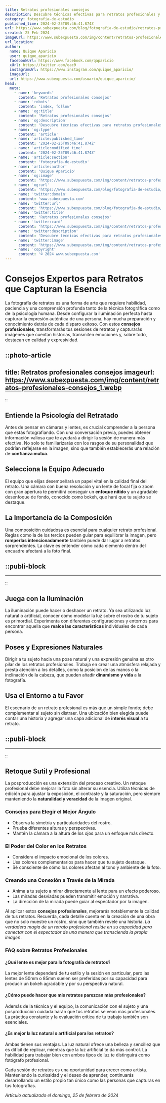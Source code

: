```yaml
---
title: Retratos profesionales consejos
description: Descubre técnicas efectivas para retratos profesionales y eleva la calidad de tus fotos. Consejos prácticos de expertos a tu alcance.
category: fotografia-de-estudio
published_time: 2024-02-25T09:46:41.874Z
url: https://www.subexpuesta.com/blog/fotografia-de-estudio/retratos-profesionales-consejos
created: 25 Feb 2024
imageUrl: https://www.subexpuesta.com/img/content/retratos-profesionales-consejos_1.webp
url_location:
author:
  name: Quique Aparicio
  user: quique_aparicio
  facebookUrl: https://www.facebook.com/qaparicio
  xUrl: https://twitter.com/eac9
  instagramUrl: https://www.instagram.com/quique_aparicio/
  imageUrl: 
  url: https://www.subexpuesta.com/usuario/quique_aparicio/
head:
  meta:
    - name: 'keywords'
      content: 'Retratos profesionales consejos'
    - name: 'robots'
      content: 'index, follow'
    - name: 'og:title'
      content: 'Retratos profesionales consejos'
    - name: 'og:description'
      content: 'Descubre técnicas efectivas para retratos profesionales y eleva la calidad de tus fotos. Consejos prácticos de expertos a tu alcance.'
    - name: 'og:type'
      content: 'article'
    - name: 'article:published_time'
      content: '2024-02-25T09:46:41.874Z'
    - name: 'article:modified_time'
      content: '2024-02-25T09:46:41.874Z'
    - name: 'article:section'
      content: 'fotografia-de-estudio'
    - name: 'article:author'
      content: 'Quique Aparicio'
    - name: 'og:image'
      content: 'https://www.subexpuesta.com/img/content/retratos-profesionales-consejos_1.webp'
    - name: 'og:url'
      content: 'https://www.subexpuesta.com/blog/fotografia-de-estudio/retratos-profesionales-consejos'
    - name: 'twitter:domain'
      content: 'www.subexpuesta.com'
    - name: 'twitter:url'
      content: 'https://www.subexpuesta.com/blog/fotografia-de-estudio/retratos-profesionales-consejos'
    - name: 'twitter:title'
      content: 'Retratos profesionales consejos'
    - name: 'twitter:card'
      content: 'https://www.subexpuesta.com/img/content/retratos-profesionales-consejos_1.webp'
    - name: 'twitter:description'
      content: 'Descubre técnicas efectivas para retratos profesionales y eleva la calidad de tus fotos. Consejos prácticos de expertos a tu alcance.'
    - name: 'twitter:image'
      content: 'https://www.subexpuesta.com/img/content/retratos-profesionales-consejos_1.webp'
    - name: 'copyright'
      content: '© 2024 www.subexpuesta.com'
---
```

# Consejos Expertos para Retratos que Capturan la Esencia

La fotografía de retratos es una forma de arte que requiere habilidad, paciencia y una comprensión profunda tanto de la técnica fotográfica como de la psicología humana. Desde configurar la iluminación perfecta hasta capturar la expresión auténtica de una persona, hay mucha preparación y conocimiento detrás de cada disparo exitoso. Con estos **consejos profesionales**, transformarás tus sesiones de retratos y capturarás imágenes que cuentan historias, transmiten emociones y, sobre todo, destacan en calidad y expresividad.


::photo-article
---
title: Retratos profesionales consejos
imageurl: https://www.subexpuesta.com/img/content/retratos-profesionales-consejos_1.webp
---
::


## Entiende la Psicología del Retratado

Antes de pensar en cámaras y lentes, es crucial comprender a la persona que estás fotografiando. Con una conversación previa, puedes obtener información valiosa que te ayudará a dirigir la sesión de manera más efectiva. No solo te familiarizarás con los rasgos de su personalidad que podrían reflejarse en la imagen, sino que también establecerás una relación de **confianza mutua**.

## Selecciona la Equipo Adecuado

El equipo que elijas desempeñará un papel vital en la calidad final del retrato. Una cámara con buena resolución y un lente de focal fija o zoom con gran apertura te permitirá conseguir un **enfoque nítido** y un agradable desenfoque de fondo, conocido como bokeh, que hará que tu sujeto se destaque.

## La Importancia de la Composición

Una composición cuidadosa es esencial para cualquier retrato profesional. Reglas como la de los tercios pueden guiar para equilibrar la imagen, pero **romperlas intencionadamente** también puede dar lugar a retratos sorprendentes. La clave es entender cómo cada elemento dentro del encuadre afectará a la foto final.


  ::publi-block
  ---
  ---
  ::
  
  
## Juega con la Iluminación

La iluminación puede hacer o deshacer un retrato. Ya sea utilizando luz natural o artificial, conocer cómo modelar la luz sobre el rostro de tu sujeto es primordial. Experimenta con diferentes configuraciones y entornos para encontrar aquella que **realce las características** individuales de cada persona.

## Poses y Expresiones Naturales

Dirigir a tu sujeto hacia una pose natural y una expresión genuina es otro pilar de los retratos profesionales. Trabaja en crear una atmósfera relajada y presta atención a los detalles, como la posición de las manos o la inclinación de la cabeza, que pueden añadir **dinamismo y vida** a la fotografía.

## Usa el Entorno a tu Favor

El escenario de un retrato profesional es más que un simple fondo; debe complementar al sujeto sin distraer. Una ubicación bien elegida puede contar una historia y agregar una capa adicional de **interés visual** a tu retrato.


  ::publi-block
  ---
  ---
  ::
  
  
## Retoque Sutil y Profesional

La posproducción es una extensión del proceso creativo. Un retoque profesional debe mejorar la foto sin alterar su esencia. Utiliza técnicas de edición para ajustar la exposición, el contraste y la saturación, pero siempre manteniendo la **naturalidad y veracidad** de la imagen original.

### Consejos para Elegir el Mejor Ángulo

- Observa la simetría y particularidades del rostro.
- Prueba diferentes alturas y perspectivas.
- Mantén la cámara a la altura de los ojos para un enfoque más directo.

### El Poder del Color en los Retratos

- Considera el impacto emocional de los colores.
- Usa colores complementarios para hacer que tu sujeto destaque.
- Sé consciente de cómo los colores afectan al tono y ambiente de la foto.

### Creando una Conexión a Través de la Mirada

- Anima a tu sujeto a mirar directamente al lente para un efecto poderoso.
- Las miradas desviadas pueden transmitir emoción y narrativa.
- La dirección de la mirada puede guiar al espectador por la imagen.

Al aplicar estos **consejos profesionales**, mejorarás notablemente la calidad de tus retratos. Recuerda, cada detalle cuenta en la creación de una obra que no solo muestre un rostro, sino que también revele una historia. *La verdadera magia de un retrato profesional reside en su capacidad para conectar con el espectador de una manera que transcienda la propia imagen*.

### FAQ sobre Retratos Profesionales

#### ¿Qué lente es mejor para la fotografía de retratos?

La mejor lente dependerá de tu estilo y la sesión en particular, pero las lentes de 50mm o 85mm suelen ser preferidas por su capacidad para producir un bokeh agradable y por su perspectiva natural.

#### ¿Cómo puedo hacer que mis retratos parezcan más profesionales?

Además de la técnica y el equipo, la comunicación con el sujeto y una posproducción cuidada harán que tus retratos se vean más profesionales. La práctica constante y la evaluación crítica de tu trabajo también son esenciales.

#### ¿Es mejor la luz natural o artificial para los retratos?

Ambas tienen sus ventajas. La luz natural ofrece una belleza y sencillez que es difícil de replicar, mientras que la luz artificial te da más control. La habilidad para trabajar bien con ambos tipos de luz te distinguirá como fotógrafo profesional.

Cada sesión de retratos es una oportunidad para crecer como artista. Manteniendo la curiosidad y el deseo de aprender, continuarás desarrollando un estilo propio tan único como las personas que capturas en tus fotografías.

_Artículo actualizado el domingo, 25 de febrero de 2024_